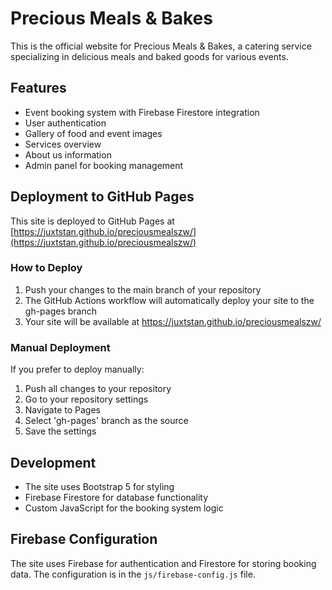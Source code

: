# Precious Meals & Bakes

This is the official website for Precious Meals & Bakes, a catering service specializing in delicious meals and baked goods for various events.

## Features

- Event booking system with Firebase Firestore integration
- User authentication
- Gallery of food and event images
- Services overview
- About us information
- Admin panel for booking management

## Deployment to GitHub Pages

This site is deployed to GitHub Pages at [https://juxtstan.github.io/preciousmealszw/](https://juxtstan.github.io/preciousmealszw/)

### How to Deploy

1. Push your changes to the main branch of your repository
2. The GitHub Actions workflow will automatically deploy your site to the gh-pages branch
3. Your site will be available at https://juxtstan.github.io/preciousmealszw/

### Manual Deployment

If you prefer to deploy manually:

1. Push all changes to your repository
2. Go to your repository settings
3. Navigate to Pages
4. Select 'gh-pages' branch as the source
5. Save the settings

## Development

- The site uses Bootstrap 5 for styling
- Firebase Firestore for database functionality
- Custom JavaScript for the booking system logic

## Firebase Configuration

The site uses Firebase for authentication and Firestore for storing booking data. The configuration is in the `js/firebase-config.js` file.
